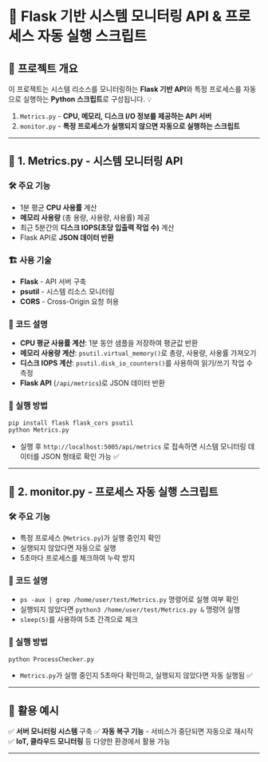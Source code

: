# 📌 Flask 기반 시스템 모니터링 API & 프로세스 자동 실행 스크립트

## 📂 프로젝트 개요
이 프로젝트는 시스템 리소스를 모니터링하는 **Flask 기반 API**와 특정 프로세스를 자동으로 실행하는 **Python 스크립트**로 구성됩니다. 💡

1. `Metrics.py` - **CPU, 메모리, 디스크 I/O 정보를 제공하는 API 서버**
2. `monitor.py` - **특정 프로세스가 실행되지 않으면 자동으로 실행하는 스크립트**

---

## 🚀 1. Metrics.py - 시스템 모니터링 API

### 🛠 주요 기능
- 1분 평균 **CPU 사용률** 계산
- **메모리 사용량** (총 용량, 사용량, 사용률) 제공
- 최근 5분간의 **디스크 IOPS(초당 입출력 작업 수)** 계산
- Flask API로 **JSON 데이터 반환**

### 🏗 사용 기술
- **Flask** - API 서버 구축
- **psutil** - 시스템 리소스 모니터링
- **CORS** - Cross-Origin 요청 허용

### 📜 코드 설명
- **CPU 평균 사용률 계산**: 1분 동안 샘플을 저장하여 평균값 반환
- **메모리 사용량 계산**: `psutil.virtual_memory()`로 총량, 사용량, 사용률 가져오기
- **디스크 IOPS 계산**: `psutil.disk_io_counters()`를 사용하여 읽기/쓰기 작업 수 측정
- **Flask API** (`/api/metrics`)로 JSON 데이터 반환

### 🔧 실행 방법
```bash
pip install flask flask_cors psutil
python Metrics.py
```
- 실행 후 `http://localhost:5005/api/metrics` 로 접속하면 시스템 모니터링 데이터를 JSON 형태로 확인 가능 ✅

---

## 🔄 2. monitor.py - 프로세스 자동 실행 스크립트

### 🛠 주요 기능
- 특정 프로세스 (`Metrics.py`)가 실행 중인지 확인
- 실행되지 않았다면 자동으로 실행
- 5초마다 프로세스를 체크하여 누락 방지

### 📜 코드 설명
- `ps -aux | grep /home/user/test/Metrics.py` 명령어로 실행 여부 확인
- 실행되지 않았다면 `python3 /home/user/test/Metrics.py &` 명령어 실행
- `sleep(5)`를 사용하여 5초 간격으로 체크

### 🔧 실행 방법
```bash
python ProcessChecker.py
```
- `Metrics.py`가 실행 중인지 5초마다 확인하고, 실행되지 않았다면 자동 실행됨 ✅

---

## 🎯 활용 예시
✅ **서버 모니터링 시스템** 구축
✅ **자동 복구 기능** - 서비스가 중단되면 자동으로 재시작
✅ **IoT, 클라우드 모니터링** 등 다양한 환경에서 활용 가능

---

